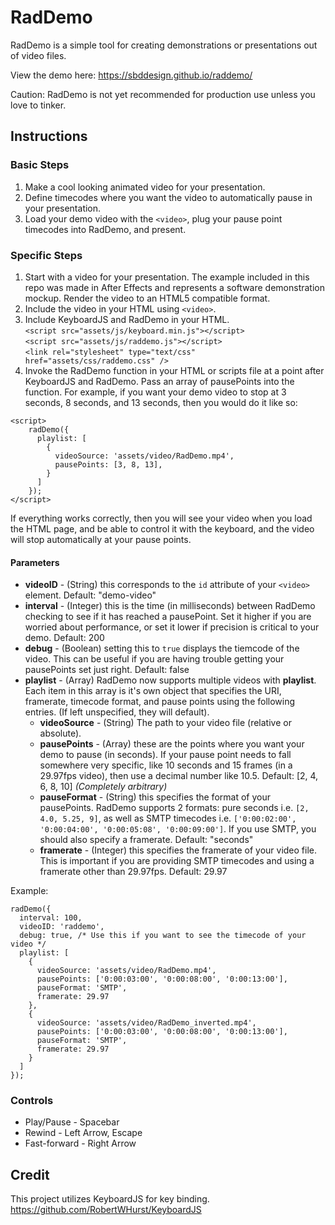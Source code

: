 # RadDemo

RadDemo is a simple tool for creating demonstrations or presentations out of video files.

View the demo here: https://sbddesign.github.io/raddemo/

Caution: RadDemo is not yet recommended for production use unless you love to tinker.

## Instructions

### Basic Steps

1. Make a cool looking animated video for your presentation.
2. Define timecodes where you want the video to automatically pause in your presentation.
3. Load your demo video with the `<video>`, plug your pause point timecodes into RadDemo, and present.

### Specific Steps

1. Start with a video for your presentation. The example included in this repo was made in After Effects and represents a software demonstration mockup. Render the video to an HTML5 compatible format.
2. Include the video in your HTML using `<video>`.
3. Include KeyboardJS and RadDemo in your HTML.<br />
`<script src="assets/js/keyboard.min.js"></script>`<br />
`<script src="assets/js/raddemo.js"></script>`<br />
`<link rel="stylesheet" type="text/css" href="assets/css/raddemo.css" />`<br />
4. Invoke the RadDemo function in your HTML or scripts file at a point after KeyboardJS and RadDemo. Pass an array of pausePoints into the function. For example, if you want your demo video to stop at 3 seconds, 8 seconds, and 13 seconds, then you would do it like so:<br />
```
<script>
    radDemo({
      playlist: [
        {
          videoSource: 'assets/video/RadDemo.mp4',
          pausePoints: [3, 8, 13],
        }
      ]
    });
</script>
```

If everything works correctly, then you will see your video when you load the HTML page, and be able to control it with  the keyboard, and the video will stop automatically at your pause points.

#### Parameters

- **videoID** - (String) this corresponds to the `id` attribute of your `<video>` element. Default: "demo-video"
- **interval** - (Integer) this is the time (in milliseconds) between RadDemo checking to see if it has reached a pausePoint. Set it higher if you are worried about performance, or set it lower if precision is critical to your demo. Default: 200
- **debug** - (Boolean) setting this to `true` displays the tiemcode of the video. This can be useful if you are having trouble getting your pausePoints set just right. Default: false
- **playlist** - (Array) RadDemo now supports multiple videos with **playlist**. Each item in this array is it's own object that specifies the URI, framerate, timecode format, and pause points using the following entries. (If left unspecified, they will default).
  - **videoSource** - (String) The path to your video file (relative or absolute).
  - **pausePoints** - (Array) these are the points where you want your demo to pause (in seconds). If your pause point needs to fall somewhere very specific, like 10 seconds and 15 frames (in a 29.97fps video), then use a decimal number like 10.5. Default: [2, 4, 6, 8, 10] *(Completely arbitrary)*
  - **pauseFormat** - (String) this specifies the format of your pausePoints. RadDemo supports 2 formats: pure seconds i.e. `[2, 4.0, 5.25, 9]`, as well as SMTP timecodes i.e. `['0:00:02:00', '0:00:04:00', '0:00:05:08', '0:00:09:00']`. If you use SMTP, you should also specify a framerate. Default: "seconds"
  - **framerate** - (Integer) this specifies the framerate of your video file. This is important if you are providing SMTP timecodes and using a framerate other than 29.97fps. Default: 29.97

Example:
```
radDemo({
  interval: 100,
  videoID: 'raddemo',
  debug: true, /* Use this if you want to see the timecode of your video */
  playlist: [
    {
      videoSource: 'assets/video/RadDemo.mp4',
      pausePoints: ['0:00:03:00', '0:00:08:00', '0:00:13:00'],
      pauseFormat: 'SMTP',
      framerate: 29.97
    },
    {
      videoSource: 'assets/video/RadDemo_inverted.mp4',
      pausePoints: ['0:00:03:00', '0:00:08:00', '0:00:13:00'],
      pauseFormat: 'SMTP',
      framerate: 29.97
    }
  ]
});
```


### Controls

- Play/Pause - Spacebar
- Rewind - Left Arrow, Escape
- Fast-forward - Right Arrow

## Credit

This project utilizes KeyboardJS for key binding. https://github.com/RobertWHurst/KeyboardJS
